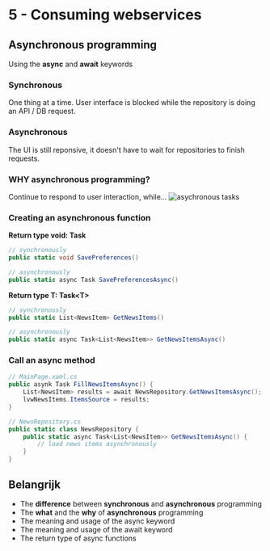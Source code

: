 # 5 - Consuming webservices
## Asynchronous programming
Using the **async** and **await** keywords

### Synchronous
One thing at a time. User interface is blocked while the repository is doing an API / DB request.

### Asynchronous
The UI is still reponsive, it doesn't have to wait for repositories to finish requests.

### WHY asynchronous programming?
Continue to respond to user interaction, while...
![asychronous tasks](https://i.imgur.com/j6yU5s3.png)

### Creating an asynchronous function
**Return type void: Task**
```csharp
// synchronously
public static void SavePreferences()

// asynchronously
public static async Task SavePreferencesAsync()
```

**Return type T: Task\<T>**
```csharp
// synchronously
public static List<NewsItem> GetNewsItems()

// asynchronously
public static async Task<List<NewsItem>> GetNewsItemsAsync()
```

### Call an async method
```csharp
// MainPage.xaml.cs
public asynk Task FillNewsItemsAsync() {
	List<NewsItem> results = await NewsRepository.GetNewsItemsAsync();
	lvwNewsItems.ItemsSource = results;
}

// NewsRepository.cs
public static class NewsRepository {
	public static async Task<List<NewsItem>> GetNewsItemsAsync() {
		// load news items asynchronously
	}
}
```

## Belangrijk
- The **difference** between **synchronous** and **asynchronous** programming
- The **what** and the **why** of **asynchronous** programming
- The meaning and usage of the async keyword
- The meaning and usage of the await keyword
- The return type of async functions
<!--stackedit_data:
eyJoaXN0b3J5IjpbMzYzODM3NzAwLDIzMTk4Njk0OCw2MjA5ND
g1MjgsLTE5NjYwNzQwNjNdfQ==
-->